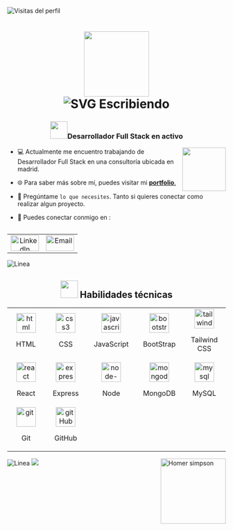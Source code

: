 <p align="left"> <img src="https://komarev.com/ghpvc/?username=luisterron&label=Visitas%20del%20perfil&color=0e75b6&style=flat" alt="Visitas del perfil" /> </p>

<h1 align="center">
  <img src="https://media1.giphy.com/media/v1.Y2lkPTc5MGI3NjExYzU0Ym0ycnFsMHRlYjR2bzVibjc1NWp4eTAxejVpMGo5dGN2anU3OSZlcD12MV9pbnRlcm5hbF9naWZfYnlfaWQmY3Q9cw/JkTxlcDhzfOGvowRws/giphy.gif" height="150" width="150" align="center"/><br>
  <img src="https://readme-typing-svg.demolab.com?font=Fira+Code&pause=1000&color=0E75B6&center=true&vCenter=true&width=435&lines=Hola!+Soy+Luis+Fernandez" alt="SVG Escribiendo" />
</h1>

<h3 align="center"><img src="https://media0.giphy.com/media/v1.Y2lkPTc5MGI3NjExNmQ2OXJyOHBjZGR5Ymhvbmx1cTN0dWZpN2YzYzVlOGpkdWo5dXE3MSZlcD12MV9pbnRlcm5hbF9naWZfYnlfaWQmY3Q9cw/cLGu3Icy4OImKOJpai/giphy.gif" width="40"/>Desarrollador Full Stack en activo</h3>
<img src="https://media1.giphy.com/media/v1.Y2lkPTc5MGI3NjExajRycTBydTJoYmpkcWhoeXltZjdwbjV4NHA5aG45aTdqMDhxOWZneCZlcD12MV9pbnRlcm5hbF9naWZfYnlfaWQmY3Q9cw/GHxMv45jLDLRLcaBUG/giphy.gif" width="100" align="right">

-  💻 Actualmente me encuentro trabajando de Desarrollador Full Stack en una consultoría ubicada en madrid.

-  🌐 Para saber más sobre mí, puedes visitar mi <a href="https://www.luisfernandezterron.com" target="_blank">**portfolio**.</a>

-  💭 Pregúntame `lo que necesites`. Tanto si quieres conectar como realizar algun proyecto.

- 🔗 Puedes conectar conmigo en : <br>

<!--Social Media-->   
<table width="120" align="left">
  <tr>
    <td align="center" width="60">
      <a href="https://www.linkedin.com/in/luis-fernandez-terron/">
        <img src="https://img.icons8.com/?size=100&id=60ZV_wYC0BM2&format=png&color=000000" alt="LinkedIn" height="36" width="65">
      </a>
    </td>
    <td align="center" width="60">
      <a href="mailto:contacto@luisfernandezterron.com">
        <img src="https://img.icons8.com/?size=100&id=qbiAUnUMOnLp&format=png&color=000000" alt="Email" height="36" width="65">
      </a>
    </td>
  </tr>
</table>

<img src="https://github.com/user-attachments/assets/a65e5364-f87e-44ac-82da-e4fffea7219a" alt="Linea">

<!---Skills--->
## <div align="center"><img src="https://media4.giphy.com/media/v1.Y2lkPTc5MGI3NjExaHh2NHpkM2kydGZtNHpneGl4dm02bjgycGJzZWlrcTN5cTQwaHAyNSZlcD12MV9pbnRlcm5hbF9naWZfYnlfaWQmY3Q9cw/zOx4kKZLsfuqShoh2t/giphy.gif" width = 40px height = 40px> Habilidades técnicas </div>

<table width="100" align="center">
  <tr>
    <td align='center' width="150">
      <img src="https://img.icons8.com/color/100/html-5--v1.png" alt="html" width="45" height="45"/><br>
      <p>HTML</p>
    </td>
    <td align='center' width="150">
      <img src="https://img.icons8.com/fluency/100/css3.png" alt="css3" width="45" height="45"/><br>
      <p>CSS</p>
    </td>
    <td align='center' width="150">
      <img src="https://img.icons8.com/color/100/javascript--v1.png" alt="javascript" width="45" height="45"/><br>
      <p>JavaScript</p>
    </td>
    <td align='center' width="150">
      <img src="https://img.icons8.com/color/100/bootstrap--v2.png" alt="bootstrap" width="45" height="45"/><br>
      <p>BootStrap</p>
    </td>
    <td align='center' width="150">
      <img src="https://img.icons8.com/color/100/tailwindcss.png" alt="tailwindcss" width="45" height="45"/><br>
      <p>Tailwind CSS</p>
    </td>
  </tr>
  <tr>
    <td align='center' width="150">
      <img src="https://img.icons8.com/plasticine/100/react.png" alt="react" width="45" height="45"/><br>
      <p>React</p>
    </td>
    <td align='center' width="150">
      <img src="https://img.icons8.com/office/100/express-js.png" alt="express-js" width="45" height="45"/><br>
      <p>Express</p>
    </td>
    <td align='center' width="150">
      <img src="https://img.icons8.com/fluency/100/node-js.png" alt="node-js" width="45" height="45"/><br>
      <p>Node</p>
    </td>
    <td align='center' width="150">
      <img src="https://img.icons8.com/color/100/mongodb.png" alt="mongodb" width="45" height="45"/><br>
      <p>MongoDB</p>
    </td>
        <td align='center' width="150">
      <img src="https://img.icons8.com/color/100/mysql-logo.png" alt="mysql" width="45" height="45"/><br>
      <p>MySQL</p>
    </td>
  </tr>
  <tr>
    <td align='center' width="150">
      <img src="https://img.icons8.com/color/100/git.png" alt="git" width="45" height="45"/><br>
      <p>Git</p>
    </td>
    <td align='center' width="150">
      <img src="https://img.icons8.com/?size=100&id=52539&format=png&color=000000" alt="gitHub" width="45" height="45"/><br>
      <p>GitHub</p>
    </td>
  </tr>
</table>

<img src="https://github.com/user-attachments/assets/a65e5364-f87e-44ac-82da-e4fffea7219a" alt="Linea">

<!---Footer--->
<img src="https://media2.giphy.com/media/v1.Y2lkPTc5MGI3NjExY3R3a3E4a2d0ZnQ3eTBxZ3NydTExMG9tdmQwaTJ1N2N6NXdqYTZpYiZlcD12MV9pbnRlcm5hbF9naWZfYnlfaWQmY3Q9cw/bxRuoWEJG7mso/giphy.gif" alt="Homer simpson" width="150" align="right"/>
<img src="https://readme-typing-svg.herokuapp.com/?font=Righteous&size=30&&&color=0e75b6&center=true&vCenter=true&width=600&height=50&duration=5500&lines=Gracias,+%20+estamos+en+contacto!+💙;" />
